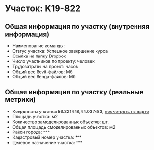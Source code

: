 # Участок: K19-822
## Общая информация по участку (внутренняя информация)
+ Наименование команды: 
+ Статус участка: Успешное завершение курса
+ [Ссылка](https://www.dropbox.com/sh/wvvgv1nw1iqred9/AAAOQpa5gtce38XJYmrRSTaGa/K19_822?dl=0) на папку Dropbox
+ Число участников по проекту:  человек
+ Трудозатраты на проект:  часов
+ Общий вес Revit-файлов:  Мб
+ Общий вес Renga-файлов:  Мб
## Общая информация по участку (реальные метрики)
+ Координаты участка: 56.321448,44.037483, [посмотреть на карте](yandex.ru/maps/47/nizhny-novgorod/?ll=56.321448%2C44.037483&z=19)
+ Площадь участка:  м2
+ Количество замоделированных объектов:  шт.
+ Общая площадь смоделированных объектов:  м2
+ Район города: *** 
+ Кадастровый номер участка: *** 
+ Целевое назначение участка: *** 
